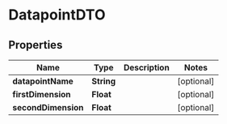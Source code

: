 # DatapointDTO

## Properties
Name | Type | Description | Notes
------------ | ------------- | ------------- | -------------
**datapointName** | **String** |  |  [optional]
**firstDimension** | **Float** |  |  [optional]
**secondDimension** | **Float** |  |  [optional]
